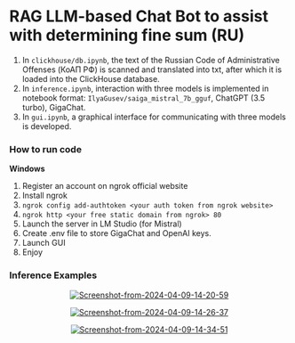 # RAG LLM-based Chat Bot to assist with determining fine sum (RU)

1. In `clickhouse/db.ipynb`, the text of the Russian Code of Administrative Offenses (КоАП РФ) is scanned and translated into txt, after which it is loaded into the ClickHouse database.
2. In `inference.ipynb`, interaction with three models is implemented in notebook format: `IlyaGusev/saiga_mistral_7b_gguf`, ChatGPT (3.5 turbo), GigaChat.
3. In `gui.ipynb`, a graphical interface for communicating with three models is developed.

### How to run code
**Windows**
1. Register an account on ngrok official website
2. Install ngrok
4. ```ngrok config add-authtoken <your auth token from ngrok website>```
5. ```ngrok http <your free static domain from ngrok> 80```
6. Launch the server in LM Studio (for Mistral)
7. Create .env file to store GigaChat and OpenAI keys.
8. Launch GUI
9. Enjoy

### Inference Examples

<p align="center">
  <a href="https://ibb.co/p0XkJLb"><img src="https://i.ibb.co/h78TDmL/Screenshot-from-2024-04-09-14-20-59.png" alt="Screenshot-from-2024-04-09-14-20-59" border="0"></a>
</p>

<p align="center">
  <a href="https://ibb.co/9ympjLK"><img src="https://i.ibb.co/5sX1Vyp/Screenshot-from-2024-04-09-14-26-37.png" alt="Screenshot-from-2024-04-09-14-26-37" border="0"></a>
</p>

<p align="center">
  <a href="https://ibb.co/n0NHfky"><img src="https://i.ibb.co/4fn6MNL/Screenshot-from-2024-04-09-14-34-51.png" alt="Screenshot-from-2024-04-09-14-34-51" border="0"></a>
</p>

